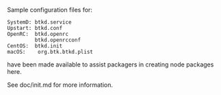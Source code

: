 Sample configuration files for:
```
SystemD: btkd.service
Upstart: btkd.conf
OpenRC:  btkd.openrc
         btkd.openrcconf
CentOS:  btkd.init
macOS:    org.btk.btkd.plist
```
have been made available to assist packagers in creating node packages here.

See doc/init.md for more information.

